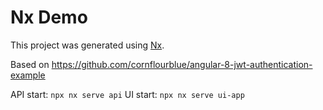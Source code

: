 

# Nx Demo

This project was generated using [Nx](https://nx.dev).

Based on  https://github.com/cornflourblue/angular-8-jwt-authentication-example

API start: `npx nx serve api`
UI start: `npx nx serve ui-app`
